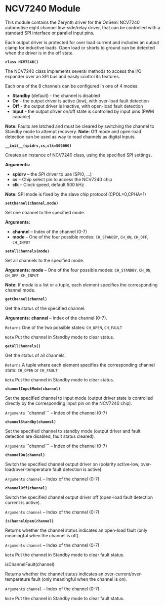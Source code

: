 # NCV7240 Module

This module contains the Zerynth driver for the OnSemi NCV7240 automotive eight channel low-side/relay driver, that can be controlled with a standard SPI interface or parallel input pins.

Each output driver is protected for over load current and includes an output clamp for inductive loads. Open load or shorts to ground can be detected when the driver is in the off state.


**`class NCV7240()`**

The NCV7240 class implements several methods to access the I/O expander over an SPI bus and easily control its features.

Each one of the 8 channels can be configured in one of 4 modes:

-	**Standby** (default) - the channel is disabled
-	**On** - the output driver is active (low), with over-load fault detection
-	**Off** - the output driver is inactive, with open-load fault detection
-	**Input** - the output driver on/off state is controlled by input pins (PWM capable)

**Note:** Faults are latched and must be cleared by switching the channel to Standby mode to attempt recovery.
**Note:** Off mode and open-load detection can be used as way to read channels as digital inputs.



**`__init__(spidrv,cs,clk=500000)`**

Creates an instance of NCV7240 class, using the specified SPI settings.

**Arguments:**

    
-	**spidrv** – the *SPI* driver to use (SPI0, …)
-	**cs** – Chip select pin to access the NCV7240 chip
-	**clk** – Clock speed, default 500 kHz

**Note:** SPI mode is fixed by the slave chip protocol (CPOL=0,CPHA=1)



**`setChannel(channel,mode)`**

Set one channel to the specified mode.


**Arguments:**

    
-	**channel** – Index of the channel (0-7)
-	**mode** – One of the four possible modes: `CH_STANDBY`, `CH_ON`, `CH_OFF`, `CH_INPUT`


**`setAllChannels(mode)`**

Set all channels to the specified mode.

**Arguments:**  **mode** – One of the four possible modes: `CH_STANDBY`, `CH_ON`, `CH_OFF`, `CH_INPUT`



**Note:** If *mode* is a list or a tuple, each element specifies the corresponding channel mode.



**`getChannel(channel)`**

Get the status of the specified channel.


**Arguments:** **channel** – Index of the channel (0-7).



```Returns``` One of the two possible states: `CH_OPEN`, `CH_FAULT`



```Note``` Put the channel in Standby mode to clear status.



**`getAllChannels()`**

Get the status of all channels.


```Returns``` A tuple where each element specifies the corresponding channel state: `CH_OPEN` or `CH_FAULT`



 ```Note``` Put the channel in Standby mode to clear status.



**`channelInputMode(channel)`**

Set the specified channel to input mode (output driver state is controlled directly by the corresponding input pin on the NCV7240 chip).


 ```Arguments``` ``channel``` – Index of the channel (0-7)



**`channelStandby(channel)`**

Set the specified channel to standby mode (output driver and fault detection are disabled, fault status cleared).


 ```Arguments``` ``channel``` – Index of the channel (0-7)



**`channelOn(channel)`**

Switch the specified channel output driver on (polarity active-low, over-load/over-temperature fault detection is active).


 ```Arguments``` ```channel``` – Index of the channel (0-7)


**`channelOff(channel)`**

Switch the specified channel output driver off (open-load fault detection current is active).

 ```Arguments``` ```channel``` – Index of the channel (0-7)


**`isChannelOpen(channel)`**

Returns whether the channel status indicates an open-load fault (only meaningful when the channel is off).

 ```Arguments``` ```channel``` – Index of the channel (0-7)


 ```Note```  Put the channel in Standby mode to clear fault status.


isChannelFault(channel)

Returns whether the channel status indicates an over-current/over-temperature fault (only meaningful when the channel is on).

 ```Arguments``` ```channel``` – Index of the channel (0-7)



 ```Note``` Put the channel in Standby mode to clear fault status.
<!--stackedit_data:
eyJoaXN0b3J5IjpbLTE5MTg0NTgwMjldfQ==
-->